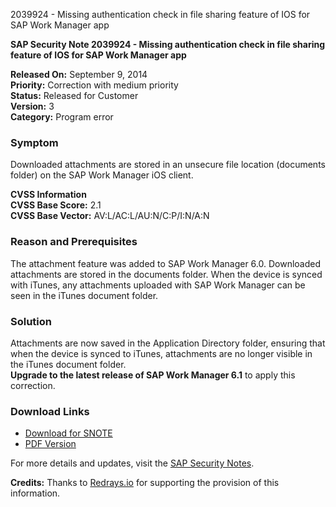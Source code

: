 2039924 - Missing authentication check in file sharing feature of IOS for SAP Work Manager app

**SAP Security Note 2039924 - Missing authentication check in file sharing feature of IOS for SAP Work Manager app**

**Released On:** September 9, 2014  
**Priority:** Correction with medium priority  
**Status:** Released for Customer  
**Version:** 3  
**Category:** Program error

### Symptom
Downloaded attachments are stored in an unsecure file location (documents folder) on the SAP Work Manager iOS client.

**CVSS Information**  
**CVSS Base Score:** 2.1  
**CVSS Base Vector:** AV:L/AC:L/AU:N/C:P/I:N/A:N  

### Reason and Prerequisites
The attachment feature was added to SAP Work Manager 6.0. Downloaded attachments are stored in the documents folder. When the device is synced with iTunes, any attachments uploaded with SAP Work Manager can be seen in the iTunes document folder.

### Solution
Attachments are now saved in the Application Directory folder, ensuring that when the device is synced to iTunes, attachments are no longer visible in the iTunes document folder.  
**Upgrade to the latest release of SAP Work Manager 6.1** to apply this correction.

### Download Links
- [Download for SNOTE](https://notesdownloads.sap.com/note/0040000017906242017)
- [PDF Version](https://userapps.support.sap.com/sap/support/sfm/notes/print/0002039924?language=en-US&token=B7A24DBEDCD8FDE978FE131D1B4BFA20)

For more details and updates, visit the [SAP Security Notes](https://me.sap.com/notes/0002039924).

**Credits:** Thanks to [Redrays.io](https://redrays.io) for supporting the provision of this information.